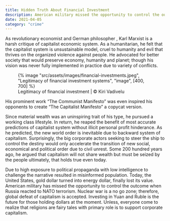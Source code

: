 ```yaml
---
title: Hidden Truth About Financial Investment
description: American military missed the opportunity to control the outcome when Russia reacted to NATO terrorism
date: 2021-04-05
category: "crime"
---
```


As revolutionary economist and German philosopher , Karl Marxist is a harsh critique of capitalist economic system. As a humanitarian, he felt that the capitalist system is unsustainable model, cruel to humanity and evil that thrives on the organized violence against people. He advocated for better society that would preserve economy, humanity and planet; though his vision was never fully implemented in practice due to variety of conflicts.

<!-- excerpt -->

<figure>
{% image "src/assets/images/financial-investments.jpeg", "Legitimacy of financial investment systems", "image", [400, 700] %}
<figcaption>Legitimacy of financial investment | © Kiri Vadivelu</figcaption>
</figure>

His prominent work “The Communist Manifesto” was even inspired his opponents to create “The Capitalist Manifesto” a copycat version.

Since material wealth was an uninspiring trait of his type, he pursued a working class lifestyle. In return, he reaped the benefit of most accurate predictions of capitalist system without illicit personal profit hinderance. As he predicted, the new world order is inevitable due to backward system of capitalism. Surprisingly, the big corporate actors seeking to steer the ship to control the destiny would only accelerate the transition of new social, economical and political order due to civil unrest. Some 200 hundred years ago, he argued that capitalism will not share wealth but must be seized by the people ultimately, that holds true even today.

Due to high exposure to political propaganda with low intelligence to challenge the narrative resulted in misinformed population. Today, the United States, gold dollar turned into energy dollar, finally lost its value. American military has missed the opportunity to control the outcome when Russia reacted to NATO terrorism. Nuclear war is a no go zone; therefore, global defeat of capitalism is accepted. Investing in Yuan and Ruble is the future for those holding dollars at the moment. Unless, everyone come to realize that religions are fairy tales with primary role is to support corporate capitalism.
